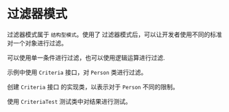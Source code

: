 # 过滤器模式

过滤器模式属于 `结构型模式`。使用了 过滤器模式后，可以让开发者使用不同的标准对一个对象进行过滤。

可以使用单一条件进行过滤，也可以使用逻辑运算进行过滤.

示例中使用 `Criteria` 接口，对 `Person` 类进行过滤。

创建 `Criteria` 接口 的实现类，以表示对于 `Person` 不同的限制。

使用 `CriteriaTest` 测试类中对结果进行测试。